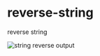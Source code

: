 # reverse-string
 reverse string
 
![string reverse output](https://github.com/krupesh788/reverse-string/assets/71176180/3acc90ef-ac05-45d4-b55f-386d72a1d26d)
